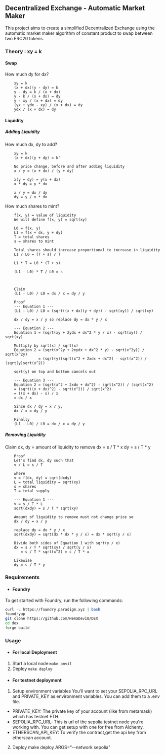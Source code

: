## Decentralized Exchange - Automatic Market Maker

This project aims to create a simplified Decentralized Exchange using the automatic market maker algorithm of constant product to swap between two ERC20 tokens.

### Theory : xy = k
#### Swap
How much dy for dx?

        xy = k
        (x + dx)(y - dy) = k
        y - dy = k / (x + dx)
        y - k / (x + dx) = dy
        y - xy / (x + dx) = dy
        (yx + ydx - xy) / (x + dx) = dy
        ydx / (x + dx) = dy
#### Liquidity
##### Adding Liquidity
How much dx, dy to add?

        xy = k
        (x + dx)(y + dy) = k'

        No price change, before and after adding liquidity
        x / y = (x + dx) / (y + dy)

        x(y + dy) = y(x + dx)
        x * dy = y * dx

        x / y = dx / dy
        dy = y / x * dx
How much shares to mint?

        f(x, y) = value of liquidity
        We will define f(x, y) = sqrt(xy)

        L0 = f(x, y)
        L1 = f(x + dx, y + dy)
        T = total shares
        s = shares to mint

        Total shares should increase proportional to increase in liquidity
        L1 / L0 = (T + s) / T

        L1 * T = L0 * (T + s)

        (L1 - L0) * T / L0 = s 
        

        
        Claim
        (L1 - L0) / L0 = dx / x = dy / y

        Proof
        --- Equation 1 ---
        (L1 - L0) / L0 = (sqrt((x + dx)(y + dy)) - sqrt(xy)) / sqrt(xy)
        
        dx / dy = x / y so replace dy = dx * y / x

        --- Equation 2 ---
        Equation 1 = (sqrt(xy + 2ydx + dx^2 * y / x) - sqrt(xy)) / sqrt(xy)

        Multiply by sqrt(x) / sqrt(x)
        Equation 2 = (sqrt(x^2y + 2xydx + dx^2 * y) - sqrt(x^2y)) / sqrt(x^2y)
                   = (sqrt(y)(sqrt(x^2 + 2xdx + dx^2) - sqrt(x^2)) / (sqrt(y)sqrt(x^2))
        
        sqrt(y) on top and bottom cancels out

        --- Equation 3 ---
        Equation 2 = (sqrt(x^2 + 2xdx + dx^2) - sqrt(x^2)) / (sqrt(x^2)
        = (sqrt((x + dx)^2) - sqrt(x^2)) / sqrt(x^2)  
        = ((x + dx) - x) / x
        = dx / x

        Since dx / dy = x / y,
        dx / x = dy / y

        Finally
        (L1 - L0) / L0 = dx / x = dy / y
##### Removing Liquidity
Claim
        dx, dy = amount of liquidity to remove
        dx = s / T * x
        dy = s / T * y

        Proof
        Let's find dx, dy such that
        v / L = s / T
        
        where
        v = f(dx, dy) = sqrt(dxdy)
        L = total liquidity = sqrt(xy)
        s = shares
        T = total supply

        --- Equation 1 ---
        v = s / T * L
        sqrt(dxdy) = s / T * sqrt(xy)

        Amount of liquidity to remove must not change price so 
        dx / dy = x / y

        replace dy = dx * y / x
        sqrt(dxdy) = sqrt(dx * dx * y / x) = dx * sqrt(y / x)

        Divide both sides of Equation 1 with sqrt(y / x)
        dx = s / T * sqrt(xy) / sqrt(y / x)
           = s / T * sqrt(x^2) = s / T * x

        Likewise
        dy = s / T * y

### Requirements
- #### Foundry

To get started with Foundry, run the following commands:

```bash
curl -L https://foundry.paradigm.xyz | bash
foundryup
git clone https://github.com/HemaDeviU/DEX
cd dex
forge build
```

### Usage
- #### For local Deployment

1.  Start a local node
```make anvil```
2.  Deploy
```make deploy```

- #### For testnet deployment

1. Setup environment variables
You'll want to set your SEPOLIA_RPC_URL and PRIVATE_KEY as environment variables. You can add them to a .env file.

- PRIVATE_KEY: The private key of your account (like from metamask) which has testnet ETH.
- SEPOLIA_RPC_URL: This is url of the sepolia testnet node you're working with. You can get setup with one for free from Alchemy.
- ETHERSCAN_API_KEY: To verify the contract,get the api key from etherscan account.

2. Deploy
make deploy ARGS="--network sepolia"







